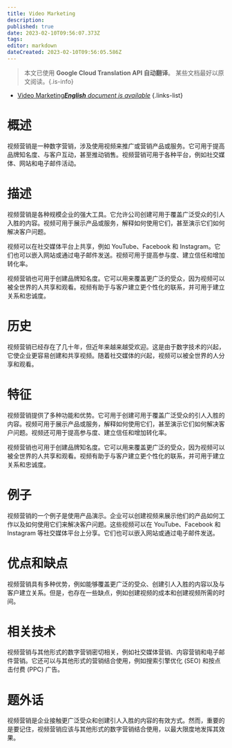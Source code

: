 ```yaml
---
title: Video Marketing
description: 
published: true
date: 2023-02-10T09:56:07.373Z
tags: 
editor: markdown
dateCreated: 2023-02-10T09:56:05.586Z
---
```


> 本文已使用 **Google Cloud Translation API 自动翻译**。
某些文档最好以原文阅读。{.is-info}



- [Video Marketing***English** document is available*](/en/Knowledge-base/Dictionary/video-marketing)
{.links-list}

  
# 概述
视频营销是一种数字营销，涉及使用视频来推广或营销产品或服务。它可用于提高品牌知名度、与客户互动，甚至推动销售。视频营销可用于各种平台，例如社交媒体、网站和电子邮件活动。

# 描述
视频营销是各种规模企业的强大工具。它允许公司创建可用于覆盖广泛受众的引人入胜的内容。视频可用于展示产品或服务，解释如何使用它们，甚至演示它们如何解决客户问题。

视频可以在社交媒体平台上共享，例如 YouTube、Facebook 和 Instagram。它们也可以嵌入网站或通过电子邮件发送。视频可用于提高参与度、建立信任和增加转化率。

视频营销也可用于创建品牌知名度。它可以用来覆盖更广泛的受众，因为视频可以被全世界的人共享和观看。视频有助于与客户建立更个性化的联系，并可用于建立关系和忠诚度。

# 历史
视频营销已经存在了几十年，但近年来越来越受欢迎。这是由于数字技术的兴起，它使企业更容易创建和共享视频。随着社交媒体的兴起，视频可以被全世界的人分享和观看。

# 特征
视频营销提供了多种功能和优势。它可用于创建可用于覆盖广泛受众的引人入胜的内容。视频可用于展示产品或服务，解释如何使用它们，甚至演示它们如何解决客户问题。视频还可用于提高参与度、建立信任和增加转化率。

视频营销也可用于创建品牌知名度。它可以用来覆盖更广泛的受众，因为视频可以被全世界的人共享和观看。视频有助于与客户建立更个性化的联系，并可用于建立关系和忠诚度。

# 例子
视频营销的一个例子是使用产品演示。企业可以创建视频来展示他们的产品如何工作以及如何使用它们来解决客户问题。这些视频可以在 YouTube、Facebook 和 Instagram 等社交媒体平台上分享。它们也可以嵌入网站或通过电子邮件发送。

# 优点和缺点
视频营销具有多种优势，例如能够覆盖更广泛的受众、创建引人入胜的内容以及与客户建立关系。但是，也存在一些缺点，例如创建视频的成本和创建视频所需的时间。

# 相关技术
视频营销与其他形式的数字营销密切相关，例如社交媒体营销、内容营销和电子邮件营销。它还可以与其他形式的营销结合使用，例如搜索引擎优化 (SEO) 和按点击付费 (PPC) 广告。

# 题外话
视频营销是企业接触更广泛受众和创建引人入胜的内容的有效方式。然而，重要的是要记住，视频营销应该与其他形式的数字营销结合使用，以最大限度地发挥其效果。